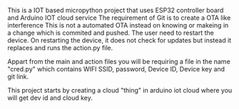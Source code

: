 This is a IOT based micropython project that uses ESP32 controller board and Arduino IOT cloud service
The requirement of Git is to create a OTA like interference
This is not a automated OTA instead on knowing or makeing in a change which is commited and pushed. The user need to restart the device.
On restarting the device, it does not check for updates but instead it replaces and runs the action.py file.

Appart from the main and action files you will be requiring a file in the name "cred.py" which contains WIFI SSID, password, Device ID, Device key and git link.

This project starts by creating a cloud "thing" in arduino iot cloud where you will get dev id and cloud key.
